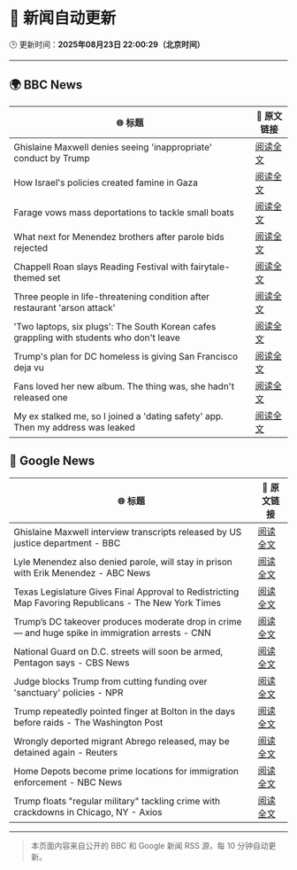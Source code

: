 # 🧠 新闻自动更新

🕒 更新时间：**2025年08月23日 22:00:29（北京时间）**

---

## 🌍 BBC News

| 🌐 标题 | 🔗 原文链接 |
|--------|-------------|
| Ghislaine Maxwell denies seeing 'inappropriate' conduct by Trump | [阅读全文](https://www.bbc.com/news/articles/cdd3pe6189go?at_medium=RSS&at_campaign=rss) |
| How Israel's policies created famine in Gaza | [阅读全文](https://www.bbc.com/news/articles/ckg4p90z1kxo?at_medium=RSS&at_campaign=rss) |
| Farage vows mass deportations to tackle small boats | [阅读全文](https://www.bbc.com/news/articles/c9vd3rx33g1o?at_medium=RSS&at_campaign=rss) |
| What next for Menendez brothers after parole bids rejected | [阅读全文](https://www.bbc.com/news/articles/c5y2dgep4zzo?at_medium=RSS&at_campaign=rss) |
| Chappell Roan slays Reading Festival with fairytale-themed set | [阅读全文](https://www.bbc.com/news/articles/cr74p245zdlo?at_medium=RSS&at_campaign=rss) |
| Three people in life-threatening condition after restaurant 'arson attack' | [阅读全文](https://www.bbc.com/news/articles/cj6ypd547j8o?at_medium=RSS&at_campaign=rss) |
| 'Two laptops, six plugs': The South Korean cafes grappling with students who don't leave | [阅读全文](https://www.bbc.com/news/articles/c80d9e8ep7do?at_medium=RSS&at_campaign=rss) |
| Trump's plan for DC homeless is giving San Francisco deja vu | [阅读全文](https://www.bbc.com/news/articles/c2kz4d0vwlzo?at_medium=RSS&at_campaign=rss) |
| Fans loved her new album. The thing was, she hadn't released one | [阅读全文](https://www.bbc.com/news/articles/clydz8d03dvo?at_medium=RSS&at_campaign=rss) |
| My ex stalked me, so I joined a 'dating safety' app. Then my address was leaked | [阅读全文](https://www.bbc.com/news/articles/ce87rer52k3o?at_medium=RSS&at_campaign=rss) |

## 📰 Google News

| 🌐 标题 | 🔗 原文链接 |
|--------|-------------|
| Ghislaine Maxwell interview transcripts released by US justice department - BBC | [阅读全文](https://news.google.com/rss/articles/CBMiWkFVX3lxTFB3cHlmY2ZUaWxleEM0MEg5MUN5ZTQ1bWoxS3dyb1BNZmxCeTc1cThPcmtvb2ZjZnd1dUpNQzZrRWZ5cmpGZUF3dy1MeWRWU1JnQ1VHajhrZG91d9IBX0FVX3lxTFBzZ3Uwejl3OXdIZTNqY3JXRlphRVlRVFZZSXE0NkRiaFJMQmhpSXc1OXVZQ2JjbXhKWTVVSGJ0TnR3WXMtUWxDVUY0ZW5YSFlNYmlPUFhWRk5QeW5lWmdJ?oc=5) |
| Lyle Menendez also denied parole, will stay in prison with Erik Menendez - ABC News | [阅读全文](https://news.google.com/rss/articles/CBMinwFBVV95cUxNc3FYb1FoX2w0YTVFXzh1NEx0M0JVbzlpY1I4VHJiTWZ1eVNmSUJWdlQ2azJsQkcxWHlybDRidC16d2thZ0ZIbk53V3ZCNWNyYl9Pd3M0QnBNbzBtcGdmTWc3bjBkRTY1TEtHckw5ZGpRcXoyUVhxbHVmNDNtdEVLWGFSSlNILThYWlc2OU5CTURWbTd4UHZNbzA2OWJUOFXSAaQBQVVfeXFMTUI2UzNUSHNFSFNhbXlHYW1qYk9VVHlXUmkwdUgxZVdPQWxnMUwwODRlYWJyNjB0aGZFT2xkU0N1b3RXemRFSmM1QVBKb25Md0dNdk9VUWhDT3hFUlFUY0NVU1J5azZaNmxoeHpYcGhweHlBSFJQMndJT0pWcWZ0TTlQRUYzSmpnTzdZMEdKUkZZdmNNcDJCSmRVVWQtQ0ZZRHpWWk8?oc=5) |
| Texas Legislature Gives Final Approval to Redistricting Map Favoring Republicans - The New York Times | [阅读全文](https://news.google.com/rss/articles/CBMib0FVX3lxTFBwekdMQ1g2NG5Id1JyNXZ0NUpTSEl2eWdsNjdkOG9CTFQ3eFVXaXJaUFdCRUdZMmRMLWxLRVNvMEFDck5ESllfSDdCem41dVJZWkZzQUpLV1ljaFdKVG5jZEpqZ2lSZDVkQ0E4dkJDTQ?oc=5) |
| Trump’s DC takeover produces moderate drop in crime — and huge spike in immigration arrests - CNN | [阅读全文](https://news.google.com/rss/articles/CBMif0FVX3lxTE1BaFlvdWt0dWQzaVBoaEt0QXlEcDZBUVdLQUdiblE3cVMweTRjWVhZN2l2OVBheVR3QWlraWdIbVR4T1ZkUFMxWk5KVUVMOW1DMkxUcDVnMnBUVDE4b2NIMk9tYnl6aHFZR3lGSzhKZHR2SUpFRy0wcDJLUE4tYzTSAYQBQVVfeXFMTVNodGZpZS1laFFCaUVoY1c4VGM2WGlJbVBBVmJ3QVFLWmlYMXYxbGZmMEJUT01hLVdXTmg0OEIzWnFoY3pSdGpkcUhPSnZTVEtJVzEzdjdlV2NGVW80RFRHbXpySXI3VFQ4SnVzNmFRR3dkYTZpN2RhN25lRDB3OHFKNEFN?oc=5) |
| National Guard on D.C. streets will soon be armed, Pentagon says - CBS News | [阅读全文](https://news.google.com/rss/articles/CBMickFVX3lxTFBrVHo1SzRlUi04Rk5OZ1B5aUF5dzFXOGVUeGNac05jTm9PajNSOVd1OVh6ZGoxdjlQbHR1Q2hRZTdpd21ra3V4QXdTTDN6ZWEwd3lnV084R3RqUVU1bXJkckVVRUpycEpCUVNjcDYtZFlVUdIBd0FVX3lxTE9KU0lmNm9vbGs4aFY2YU05NXNyLVVsdWt4TTBmaDJpSGZNWkJIZG9JRnVCNGRZOGdZWjgxOFRXdkpUcHo4NDh0WnVNYW9zcjRFRDRIbU9nbThVWFYydkpVSUVmWUhuUkpiTmU2UnNUQlVXS3RsdE9N?oc=5) |
| Judge blocks Trump from cutting funding over 'sanctuary' policies - NPR | [阅读全文](https://news.google.com/rss/articles/CBMinwFBVV95cUxOVkYzS1VQUnE2WnlJZWxfYUVQUlhtemhJd3Rxc1NTOEg5OURGc0l4OTlNbjFJQmNPeVlpaFR5cWVFbkNlQzAwRHE0SXJkR2JNc1lqQzdkVGxVX1I5c3h2TUJpX29kZFlTQmJTUnFxWUJ2Um50cm14cGgwaEVid3JhVHZQZlBGQTdpQUNweUtab29KRElEZTZ2OFdKUXRYS3c?oc=5) |
| Trump repeatedly pointed finger at Bolton in the days before raids - The Washington Post | [阅读全文](https://news.google.com/rss/articles/CBMilAFBVV95cUxQZG94cnh6dkVHdHdEemFMaHltVUFrQzdrREV0NmZFWUZXRU0xSV9EOVlzVFhaQ0p5cXVTRlJxcWNXVXgtOVdoRzdEeFhvSTRfY1FqRGdta2RaSndfNjRtV0NiU1BsUm51TnlXaDhXeEZORVA3QTJWMHpmdTAwQUQ4S0lXU0VOdlV6UXBaX05OUFNSUU56?oc=5) |
| Wrongly deported migrant Abrego released, may be detained again - Reuters | [阅读全文](https://news.google.com/rss/articles/CBMiqwFBVV95cUxOZk1SaFNrNFpzVjdXV3ZJaTBQVDB1MjN5T3NVN2ZkVmN5MFZzWmtTb0xaV3JHd2J1SV9nQmh6SHJoU3lvX1hkZlNwUHdZM3Z1dVhSOGE0X3gzRktDX1VIby0tOEhEQ3MxU09DNnN4YUhwS0ItdURtWkpQUHdsTzRLU3V2ZmtaLWxXMTlEc0VOZmI1SFFhRy1HVFJkS0F6M080dWpmSko5MnF6SG8?oc=5) |
| Home Depots become prime locations for immigration enforcement - NBC News | [阅读全文](https://news.google.com/rss/articles/CBMiqgFBVV95cUxObHRBeHJSODNxNFYwLWFBOE1GVWx2UDB4dkNWbjQ0d1prWXo1RVpjUEdrTlJDdjc4a1FNdHpMVVFZRmI3bUl5cUxEbW5fYlR5MU1xX3o3T2tYdlhreGFpUkc5Y0stSWJZYmRHeEJuSThrOWNRX29nZURWQkhySzdkLVF3TnpFaTJjejg5aU5SRnliX1d3Zm9xdjZMUGwtNjM5U3RtQ09tdUp5Z9IBVkFVX3lxTE9LelctMG9WZlB2Qi15UzQ1Y2ktTFVYT29vc0xpcnNUbmY5SWE2ZkdFYnFnaGdxOWc5QzVzdC1BNFFPdXVFT3VOVU9QSHJCVTNSQkJhTGdB?oc=5) |
| Trump floats "regular military" tackling crime with crackdowns in Chicago, NY - Axios | [阅读全文](https://news.google.com/rss/articles/CBMiekFVX3lxTE5qemhLQ2pVMFM2TnR3T3VaeVVEb2IxT3daSExyZmluaXc3UV9weE1Gbkx2NllTd0s0ZUlGUms0ejBHanA5czlGeFBLYWFJM1FKQ3JSYXRQOWZoSFMyR29tOGktQk5sQ0NyckpRdVdGNmNBb2hSYllxT093?oc=5) |

---
> 本页面内容来自公开的 BBC 和 Google 新闻 RSS 源，每 10 分钟自动更新。